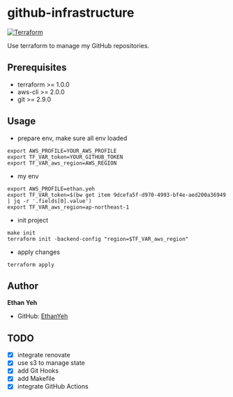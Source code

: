 # github-infrastructure
[![Terraform](https://github.com/EthanYa/github-infrastructure/actions/workflows/terraform.yml/badge.svg?branch=master)](https://github.com/EthanYa/github-infrastructure/actions/workflows/terraform.yml)

Use terraform to manage my GitHub repositories.

## Prerequisites
- terraform >= 1.0.0
- aws-cli >= 2.0.0
- git >= 2.9.0

## Usage

- prepare env, make sure all env loaded
```shell
export AWS_PROFILE=YOUR_AWS_PROFILE
export TF_VAR_token=YOUR_GITHUB_TOKEN
export TF_VAR_aws_region=AWS_REGION
```
- my env
```shell
export AWS_PROFILE=ethan.yeh
export TF_VAR_token=$(bw get item 9dcefa5f-d970-4993-bf4e-aed200a36949 | jq -r '.fields[0].value')
export TF_VAR_aws_region=ap-northeast-1
```

- init project
```shell
make init
terraform init -backend-config "region=$TF_VAR_aws_region"
```

- apply changes
```shell
terraform apply 
```

## Author

**Ethan Yeh**
- GitHub: [EthanYeh](https://github.com/EthanYa)

## TODO
- [x] integrate renovate
- [x] use s3 to manage state
- [x] add Git Hooks
- [X] add Makefile
- [X] integrate GitHub Actions
